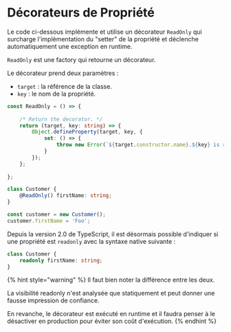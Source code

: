 # Décorateurs de Propriété

Le code ci-dessous implémente et utilise un décorateur `ReadOnly` qui surcharge l'implémentation du "setter" de la propriété et déclenche automatiquement une exception en runtime.

`ReadOnly` est une factory qui retourne un décorateur.

Le décorateur prend deux paramètres :

* `target` : la référence de la classe.
* `key` : le nom de la propriété.

```typescript
const ReadOnly = () => {
    
    /* Return the decorator. */
    return (target, key: string) => {
        Object.defineProperty(target, key, {
            set: () => {
                throw new Error(`${target.constructor.name}.${key} is read only`);
            }
        });
    };
    
};

class Customer {
    @ReadOnly() firstName: string;
}

const customer = new Customer();
customer.firstName = 'Foo';
```

Depuis la version 2.0 de TypeScript, il est désormais possible d'indiquer si une propriété est `readonly` avec la syntaxe native suivante :

```typescript
class Customer {
    readonly firstName: string;
}
```

{% hint style="warning" %}
Il faut bien noter la différence entre les deux.

La visibilité readonly n'est analysée que statiquement et peut donner une fausse impression de confiance.

En revanche, le décorateur est exécuté en runtime et il faudra penser à le désactiver en production pour éviter son coût d'exécution.
{% endhint %}

